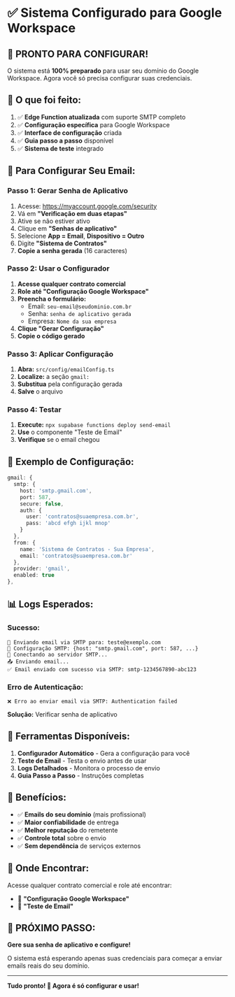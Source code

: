 # ✅ Sistema Configurado para Google Workspace

## 🎉 PRONTO PARA CONFIGURAR!

O sistema está **100% preparado** para usar seu domínio do Google Workspace. Agora você só precisa configurar suas credenciais.

## 🚀 O que foi feito:

1. ✅ **Edge Function atualizada** com suporte SMTP completo
2. ✅ **Configuração específica** para Google Workspace
3. ✅ **Interface de configuração** criada
4. ✅ **Guia passo a passo** disponível
5. ✅ **Sistema de teste** integrado

## 📧 Para Configurar Seu Email:

### Passo 1: Gerar Senha de Aplicativo
1. Acesse: https://myaccount.google.com/security
2. Vá em **"Verificação em duas etapas"**
3. Ative se não estiver ativo
4. Clique em **"Senhas de aplicativo"**
5. Selecione **App = Email**, **Dispositivo = Outro**
6. Digite **"Sistema de Contratos"**
7. **Copie a senha gerada** (16 caracteres)

### Passo 2: Usar o Configurador
1. **Acesse qualquer contrato comercial**
2. **Role até "Configuração Google Workspace"**
3. **Preencha o formulário:**
   - Email: `seu-email@seudominio.com.br`
   - Senha: `senha de aplicativo gerada`
   - Empresa: `Nome da sua empresa`
4. **Clique "Gerar Configuração"**
5. **Copie o código gerado**

### Passo 3: Aplicar Configuração
1. **Abra:** `src/config/emailConfig.ts`
2. **Localize:** a seção `gmail:`
3. **Substitua** pela configuração gerada
4. **Salve** o arquivo

### Passo 4: Testar
1. **Execute:** `npx supabase functions deploy send-email`
2. **Use** o componente "Teste de Email"
3. **Verifique** se o email chegou

## 🎯 Exemplo de Configuração:

```typescript
gmail: {
  smtp: {
    host: 'smtp.gmail.com',
    port: 587,
    secure: false,
    auth: {
      user: 'contratos@suaempresa.com.br',
      pass: 'abcd efgh ijkl mnop'
    }
  },
  from: {
    name: 'Sistema de Contratos - Sua Empresa',
    email: 'contratos@suaempresa.com.br'
  },
  provider: 'gmail',
  enabled: true
},
```

## 📊 Logs Esperados:

### Sucesso:
```
📧 Enviando email via SMTP para: teste@exemplo.com
🔧 Configuração SMTP: {host: "smtp.gmail.com", port: 587, ...}
🔗 Conectando ao servidor SMTP...
📤 Enviando email...
✅ Email enviado com sucesso via SMTP: smtp-1234567890-abc123
```

### Erro de Autenticação:
```
❌ Erro ao enviar email via SMTP: Authentication failed
```
**Solução:** Verificar senha de aplicativo

## 🔧 Ferramentas Disponíveis:

1. **Configurador Automático** - Gera a configuração para você
2. **Teste de Email** - Testa o envio antes de usar
3. **Logs Detalhados** - Monitora o processo de envio
4. **Guia Passo a Passo** - Instruções completas

## 🎉 Benefícios:

- ✅ **Emails do seu domínio** (mais profissional)
- ✅ **Maior confiabilidade** de entrega
- ✅ **Melhor reputação** do remetente
- ✅ **Controle total** sobre o envio
- ✅ **Sem dependência** de serviços externos

## 📱 Onde Encontrar:

Acesse qualquer contrato comercial e role até encontrar:
- 📧 **"Configuração Google Workspace"**
- 🧪 **"Teste de Email"**

## 🎯 PRÓXIMO PASSO:

**Gere sua senha de aplicativo e configure!** 

O sistema está esperando apenas suas credenciais para começar a enviar emails reais do seu domínio.

---

**Tudo pronto! 🚀 Agora é só configurar e usar!**
